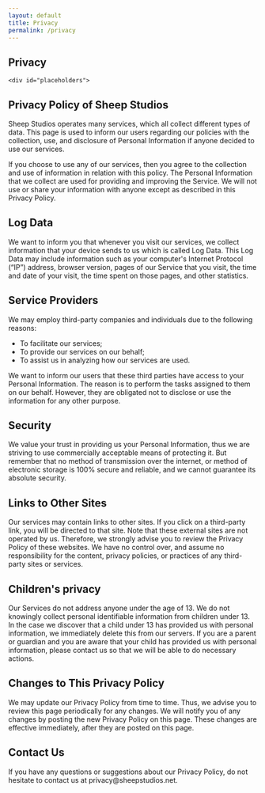 ```yaml
---
layout: default
title: Privacy
permalink: /privacy
---
```


<!-- header title -->
<section class="page-title header-padding" style="background-image:url(assets/pages/news/banner.jpg);background-size:cover"><div class="container">
	<div class="row">
		<div class="col-lg-6">
			<h2 class="text-capitalize mb-2 text-lg text-white">Privacy</h2>
			</div>
		</div>
	</div>
</section>


<section class="pt200 section portfolio-2">
	<div class="container">
		<div class="row">
			<div class="col-lg-10">
			
	<div id="placeholders">
<h1>Privacy Policy of <span class="highlight preview_company_name">Sheep Studios</span></h1>
<p>Sheep Studios operates many services, which all collect different types of data. This page is used to inform our users regarding our policies with the collection, use, and disclosure of Personal Information if anyone decided to use our services.</p>

<p>If you choose to use any of our services, then you agree to the collection and use of information in relation with this policy. The Personal Information that we collect are used for providing and improving the Service. We will not use or share your information with anyone except as described in this Privacy Policy.</p>



<h2>Log Data</h2>
<p>We want to inform you that whenever you visit our services, we collect information that your device sends to us which is called Log Data. This Log Data may include information such as your computer's Internet Protocol (“IP”) address, browser version, pages of our Service that you visit, the time and date of your visit, the time spent on those pages, and other statistics.</p>



<h2>Service Providers</h2>
<p>We may employ third-party companies and individuals due to the following reasons:</p>
<ul>
<li>To facilitate our services;</li>
<li>To provide our services on our behalf;</li>

<li>To assist us in analyzing how our services are used.</li>
</ul>
<p>We want to inform our users that these third parties have access to your Personal Information. The reason is to perform the tasks assigned to them on our behalf. However, they are obligated not to disclose or use the information for any other purpose.</p>
<h2>Security</h2>
<p>We value your trust in providing us your Personal Information, thus we are striving to use commercially acceptable means of protecting it. But remember that no method of transmission over the internet, or method of electronic storage is 100% secure and reliable, and we cannot guarantee its absolute security.</p>
<h2>Links to Other Sites</h2>
<p>Our services may contain links to other sites. If you click on a third-party link, you will be directed to that site. Note that these external sites are not operated by us. Therefore, we strongly advise you to review the Privacy Policy of these websites. We have no control over, and assume no responsibility for the content, privacy policies, or practices of any third-party sites or services.</p>
<h2>Children's privacy
</h2>
<p>Our Services do not address anyone under the age of 13. We do not knowingly collect personal identifiable information from children under 13. In the case we discover that a child under 13 has provided us with personal information, we immediately delete this from our servers. If you are a parent or guardian and you are aware that your child has provided us with personal information, please contact us so that we will be able to do necessary actions.</p>
<h2>Changes to This Privacy Policy</h2>
<p>We may update our Privacy Policy from time to time. Thus, we advise you to review this page periodically for any changes. We will notify you of any changes by posting the new Privacy Policy on this page. These changes are effective immediately, after they are posted on this page.</p>
<h2>Contact Us</h2>
<p>If you have any questions or suggestions about our Privacy Policy, do not hesitate to contact us at privacy@sheepstudios.net.</p>
</div>
			</div>
		</div>
	</div>
</section>